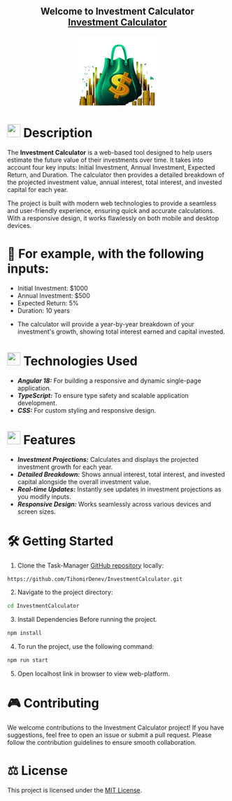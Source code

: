 <h2 align="center">
  Welcome to Investment Calculator <br/>
  <a href="https://github.com/TihomirDenev/InvestmentCalculator" target="_blank">Investment Calculator</a>
</h2>
<div align="center">
  <img src="public/investment-calculator-logo.png" alt="Investment Calculator" style="height: 160px;" />
</div>

# <img src="https://firebasestorage.googleapis.com/v0/b/dare2fit-f6eb4.appspot.com/o/assets%2FREADME-images%2Fcommunity.png?alt=media&token=893ecd6f-908b-4c1e-9223-25d82f1bb8b1&_gl=1*watnuy*_ga*MjExMzk5MTA5MC4xNjgzMjcwMjg1*_ga_CW55HF8NVT*MTY4NjU3Njg5Ni4xMDMuMS4xNjg2NTc3OTI1LjAuMC4w"  width="30" height="30"> Description

The **Investment Calculator** is a web-based tool designed to help users estimate the future value of their investments over time. It takes into account four key inputs: Initial Investment, Annual Investment, Expected Return, and Duration. The calculator then provides a detailed breakdown of the projected investment value, annual interest, total interest, and invested capital for each year.

The project is built with modern web technologies to provide a seamless and user-friendly experience, ensuring quick and accurate calculations. With a responsive design, it works flawlessly on both mobile and desktop devices.

# 💱 For example, with the following inputs:

- Initial Investment: $1000
- Annual Investment: $500
- Expected Return: 5%
- Duration: 10 years

* The calculator will provide a year-by-year breakdown of your investment's growth, showing total interest earned and capital invested.

# <img src="https://firebasestorage.googleapis.com/v0/b/dare2fit-f6eb4.appspot.com/o/assets%2FREADME-images%2Fresources.png?alt=media&token=9fe5f5ee-5413-4af3-a50b-c7f01650d1fe&_gl=1*4u0xo2*_ga*MjExMzk5MTA5MC4xNjgzMjcwMjg1*_ga_CW55HF8NVT*MTY4NjU3Njg5Ni4xMDMuMS4xNjg2NTc3OTk4LjAuMC4w"  width="30" height="30"> Technologies Used

- **_Angular 18:_** For building a responsive and dynamic single-page application.
- **_TypeScript:_** To ensure type safety and scalable application development.
- **_CSS:_** For custom styling and responsive design.

# <img src="https://firebasestorage.googleapis.com/v0/b/dare2fit-f6eb4.appspot.com/o/assets%2FREADME-images%2Ffeatures.png?alt=media&token=e5fc5779-b3db-41c2-a576-947ca382ea5a&_gl=1*81oei1*_ga*MjExMzk5MTA5MC4xNjgzMjcwMjg1*_ga_CW55HF8NVT*MTY4NjU3Njg5Ni4xMDMuMS4xNjg2NTc3OTgzLjAuMC4w" width="30" height="30"> Features

- **_Investment Projections:_** Calculates and displays the projected investment growth for each year.
- **_Detailed Breakdown:_** Shows annual interest, total interest, and invested capital alongside the overall investment value.
- **_Real-time Updates:_** Instantly see updates in investment projections as you modify inputs.
- **_Responsive Design:_** Works seamlessly across various devices and screen sizes.

# 🛠 Getting Started

1. Clone the Task-Manager [GitHub repository](https://github.com/TihomirDenev/InvestmentCalculator) locally:

```bash
https://github.com/TihomirDenev/InvestmentCalculator.git
```

2. Navigate to the project directory:

```bash
cd InvestmentCalculator
```

3. Install Dependencies Before running the project.

```bash
npm install
```

4. To run the project, use the following command:

```bash
npm run start
```

5. Open localhost link in browser to view web-platform.

# 🎮 Contributing

We welcome contributions to the Investment Calculator project! If you have suggestions, feel free to open an issue or submit a pull request. Please follow the contribution guidelines to ensure smooth collaboration.

# ⚖ License

This project is licensed under the [MIT License](https://opensource.org/licenses/MIT).
